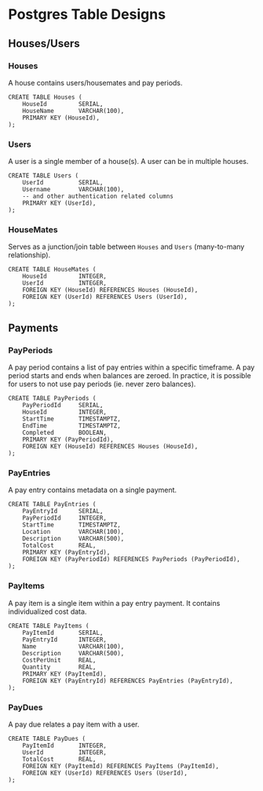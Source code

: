 # Postgres Table Designs

## Houses/Users

### Houses
A house contains users/housemates and pay periods. 

```postgresql
CREATE TABLE Houses (
    HouseId         SERIAL,
    HouseName       VARCHAR(100),
    PRIMARY KEY (HouseId),
);
```

### Users
A user is a single member of a house(s). A user can be in multiple houses. 

```postgresql
CREATE TABLE Users (
    UserId          SERIAL,
    Username        VARCHAR(100),
    -- and other authentication related columns
    PRIMARY KEY (UserId),
);
```

### HouseMates
Serves as a junction/join table between `Houses` and `Users` (many-to-many relationship).

```postgresql
CREATE TABLE HouseMates (
    HouseId         INTEGER,
    UserId          INTEGER,
    FOREIGN KEY (HouseId) REFERENCES Houses (HouseId),
    FOREIGN KEY (UserId) REFERENCES Users (UserId),
);
```

## Payments

### PayPeriods
A pay period contains a list of pay entries within a specific timeframe. 
A pay period starts and ends when balances are zeroed.
In practice, it is possible for users to not use pay periods (ie. never zero balances). 

```postgresql
CREATE TABLE PayPeriods (
    PayPeriodId     SERIAL,
    HouseId         INTEGER,
    StartTime       TIMESTAMPTZ,
    EndTime         TIMESTAMPTZ,
    Completed       BOOLEAN,
    PRIMARY KEY (PayPeriodId),
    FOREIGN KEY (HouseId) REFERENCES Houses (HouseId),
);
```

### PayEntries
A pay entry contains metadata on a single payment. 

```postgresql
CREATE TABLE PayEntries (
    PayEntryId      SERIAL,
    PayPeriodId     INTEGER,
    StartTime       TIMESTAMPTZ,
    Location        VARCHAR(100),
    Description     VARCHAR(500),
    TotalCost       REAL,
    PRIMARY KEY (PayEntryId),
    FOREIGN KEY (PayPeriodId) REFERENCES PayPeriods (PayPeriodId),
);
```

### PayItems
A pay item is a single item within a pay entry payment. 
It contains individualized cost data. 

```postgresql
CREATE TABLE PayItems (
    PayItemId       SERIAL,
    PayEntryId      INTEGER,
    Name            VARCHAR(100),
    Description     VARCHAR(500),
    CostPerUnit     REAL,
    Quantity        REAL,
    PRIMARY KEY (PayItemId),
    FOREIGN KEY (PayEntryId) REFERENCES PayEntries (PayEntryId),
);
```

### PayDues
A pay due relates a pay item with a user.

```postgresql
CREATE TABLE PayDues (
    PayItemId       INTEGER,
    UserId          INTEGER,
    TotalCost       REAL,   
    FOREIGN KEY (PayItemId) REFERENCES PayItems (PayItemId),
    FOREIGN KEY (UserId) REFERENCES Users (UserId),
);
```
